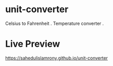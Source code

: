 # unit-converter
Celsius to Fahrenheit . Temperature converter . 

# Live Preview 
https://sahedulislamrony.github.io/unit-converter

